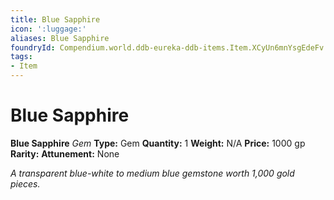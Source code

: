 ```yaml
---
title: Blue Sapphire
icon: ':luggage:'
aliases: Blue Sapphire
foundryId: Compendium.world.ddb-eureka-ddb-items.Item.XCyUn6mnYsgEdeFv
tags:
- Item
---
```


# Blue Sapphire

**Blue Sapphire**
_Gem_
**Type:** Gem
**Quantity:** 1
**Weight:** N/A
**Price:** 1000 gp
**Rarity:** 
**Attunement:** None

*A transparent blue-white to medium blue gemstone worth 1,000 gold pieces.*